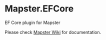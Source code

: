 # Mapster.EFCore
EF Core plugin for Mapster

Please check [Mapster Wiki](https://github.com/MapsterMapper/Mapster/wiki/EF-6-&-EF-Core) for documentation.
